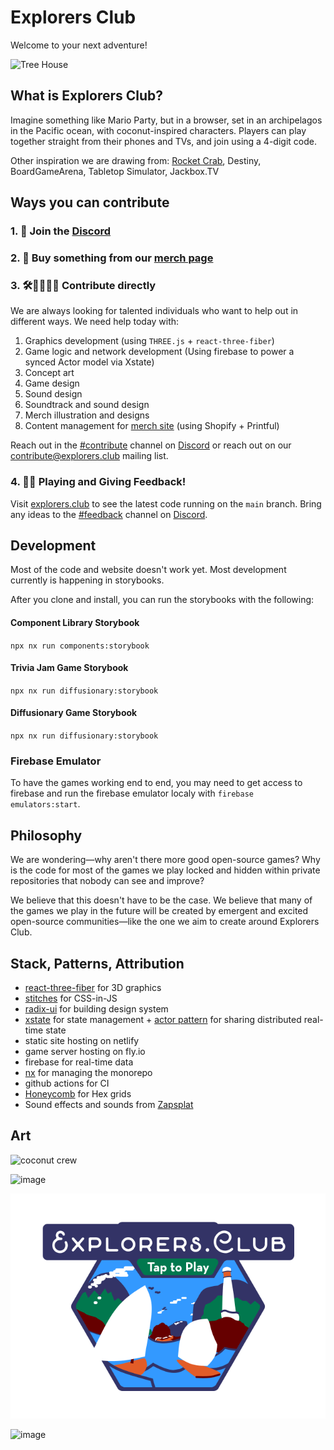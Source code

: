 # Explorers Club

Welcome to your next adventure!

![Tree House](https://user-images.githubusercontent.com/718391/205458818-e113e74c-0016-47be-bb34-2d4e05eb8d60.jpg)

## What is Explorers Club?

Imagine something like Mario Party, but in a browser, set in an archipelagos in the Pacific ocean, with coconut-inspired characters. Players can play together straight from their phones and TVs, and join using a 4-digit code.

Other inspiration we are drawing from: [Rocket Crab](https://github.com/tannerkrewson/rocketcrab), Destiny, BoardGameArena, Tabletop Simulator, Jackbox.TV

## Ways you can contribute

### 1. 💬 Join the [Discord](https://discord.gg/PUHsGxqBKt)

### 2. 🛒 Buy something from our [merch page](https://merch.explorers.club/) 

### 3. 🛠👷‍♀️👷‍♂️ Contribute directly

We are always looking for talented individuals who want to help out in different ways. We need help today with:

1. Graphics development (using `THREE.js` + `react-three-fiber`)
1. Game logic and network development (Using firebase to power a synced Actor model via Xstate)
1. Concept art
1. Game design
1. Sound design
1. Soundtrack and sound design
1. Merch illustration and designs
1. Content management for [merch site](https://merch.explorers.club) (using Shopify + Printful)

Reach out in the [#contribute](https://discord.com/channels/995376198379122708/1036995345051287552) channel on [Discord](https://discord.gg/PUHsGxqBKt) or reach out on our [contribute@explorers.club](mailto:contribute@explorers.club) mailing list.

### 4. 🤗🤔 Playing and Giving Feedback!

Visit [explorers.club](https://explorers.club) to see the latest code running on the `main` branch. Bring any ideas to the [#feedback](https://discord.com/channels/995376198379122708/1036995388441374720) channel on [Discord](https://discord.gg/PUHsGxqBKt).

## Development

Most of the code and website doesn't work yet. Most development currently is happening in storybooks.

After you clone and install, you can run the storybooks with the following:

#### Component Library Storybook
`npx nx run components:storybook`

#### Trivia Jam Game Storybook
`npx nx run diffusionary:storybook`

#### Diffusionary Game Storybook
`npx nx run diffusionary:storybook`

### Firebase Emulator

To have the games working end to end, you may need to get access to firebase and run the firebase emulator localy with `firebase emulators:start`.

## Philosophy

We are wondering—why aren't there more good open-source games? Why is the code for most of the games we play locked and hidden within private repositories that nobody can see and improve?

We believe that this doesn't have to be the case. We believe that many of the games we play in the future will be created by emergent and excited open-source communities—like the one we aim to create around Explorers Club.

## Stack, Patterns, Attribution

- [react-three-fiber](https://github.com/pmndrs/react-three-fiber) for 3D graphics
- [stitches](https://stitches.dev/) for CSS-in-JS
- [radix-ui](https://www.radix-ui.com/) for building design system
- [xstate](https://xstate.js.org/) for state management + [actor pattern](https://www.youtube.com/watch?v=NTfPtYJORck) for sharing distributed real-time state
- static site hosting on netlify
- game server hosting on fly.io
- firebase for real-time data
- [nx](https://nx.dev/) for managing the monorepo
- github actions for CI
- [Honeycomb](https://github.com/flauwekeul/honeycomb) for Hex grids
- Sound effects and sounds from [Zapsplat](https://www.zapsplat.com/)

## Art

![coconut crew](https://user-images.githubusercontent.com/718391/205458625-a724d301-bc95-4540-9aa5-ad84a4f24390.jpeg)

![image](https://user-images.githubusercontent.com/718391/205458684-b77968e2-4d58-4b3a-9f45-a1ca9f3a2b50.png)

![Logo](https://raw.githubusercontent.com/explorers-club/explorers-club/main/apps/web/src/assets/logo.png)

![image](https://user-images.githubusercontent.com/718391/199243971-7e9556d6-f473-4a86-bc19-d121bdf16592.png)
